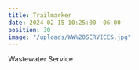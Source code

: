 ```yaml
---
title: Trailmarker
date: 2024-02-15 10:25:00 -06:00
position: 30
image: "/uploads/WW%20SERVICES.jpg"
---
```


Wastewater Service